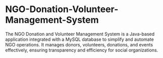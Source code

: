 # NGO-Donation-Volunteer-Management-System
The NGO Donation and Volunteer Management System is a Java-based application integrated with a MySQL database to simplify and automate NGO operations. It manages donors, volunteers, donations, and events effectively, ensuring transparency and efficiency for social organizations.
